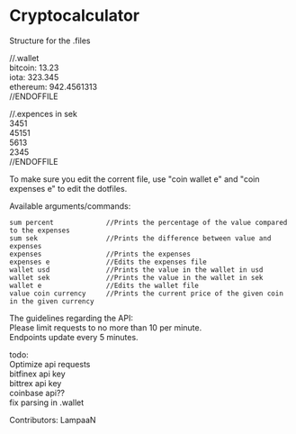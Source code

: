 # Cryptocalculator
Structure for the .files  
  
//.wallet  
bitcoin: 13.23  
iota: 323.345  
ethereum: 942.4561313  
//ENDOFFILE  
  
  
//.expences in sek  
3451  
45151  
5613  
2345  
//ENDOFFILE  
  
  
To make sure you edit the corrent file, use "coin wallet e" and "coin expenses e" to edit the dotfiles.  
  
Available arguments/commands:  
```
sum percent             //Prints the percentage of the value compared to the expenses  
sum sek                 //Prints the difference between value and expenses  
expenses                //Prints the expenses  
expenses e              //Edits the expenses file  
wallet usd              //Prints the value in the wallet in usd  
wallet sek              //Prints the value in the wallet in sek  
wallet e                //Edits the wallet file  
value coin currency     //Prints the current price of the given coin in the given currency  
```
  
  
  
  
  
The guidelines regarding the API:  
Please limit requests to no more than 10 per minute.  
Endpoints update every 5 minutes.  

  
  
  
todo:  
Optimize api requests  
bitfinex api key  
bittrex api key  
coinbase api??  
fix parsing in .wallet  
  
  
  
Contributors: LampaaN
